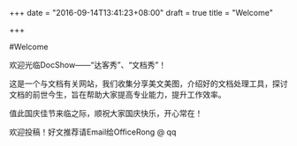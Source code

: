 +++
date = "2016-09-14T13:41:23+08:00"
draft = true
title = "Welcome"

+++



#Welcome

欢迎光临DocShow——“达客秀”、“文档秀”！

这是一个与文档有关网站，我们收集分享美文美图，介绍好的文档处理工具，探讨文档的前世今生，旨在帮助大家提高专业能力，提升工作效率。

值此国庆佳节来临之际，顺祝大家国庆快乐，开心常在！

欢迎投稿！好文推荐请Email给OfficeRong @ qq